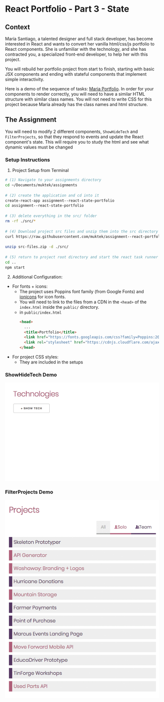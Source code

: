 # React Portfolio - Part 3 - State

## Context
María Santiago, a talented designer and full stack developer, has become interested in React and wants to convert her vanilla html/css/js portfolio to React components. She is unfamiliar with the technology, and she has contracted you, a specialized front-end developer, to help her with this project.

You will rebuild her portfolio project from start to finish, starting with basic JSX components and ending with stateful components that implement simple interactivity.

Here is a demo of the sequence of tasks: [Maria Portfolio](https://vanilla-to-react.surge.sh/). In order for your components to render correctly, you will need to have a similar HTML structure with similar class names. You will not need to write CSS for this project because María already has the class names and html structure.

## The Assignment
You will need to modify 2 different components, `ShowHideTech` and `FilterProjects`,  so that they respond to events and update the React component's state. This will require you to study the html and see what dynamic values must be changed


### Setup Instructions

1. Project Setup from Terminal
```sh
# (1) Navigate to your assignments directory
cd ~/Documents/muktek/assignments

# (2) create the application and cd into it
create-react-app assignment--react-state-portfolio
cd assignment--react-state-portfolio

# (3) delete everything in the src/ folder
rm -rf ./src/*

# (4) Download project src files and unzip them into the src directory
curl https://raw.githubusercontent.com/muktek/assignment--react-portfolio-03-state/master/src-files.zip > src-files.zip

unzip src-files.zip -d ./src/

# (5) return to project root directory and start the react task runner
cd ..
npm start
```

2. Additional Configuration:
  - For fonts + icons:
    - The project uses Poppins font family (from Google Fonts) and [ionicons](http://ionicons.com/) for icon fonts.
    - You will need to link to the files from a CDN in the `<head>` of the `index.html` inside the `public/` directory.
    - in `public/index.html`
      ```html
      <head>
        ...
        <title>Portfolio</title>
        <link href="https://fonts.googleapis.com/css?family=Poppins:200,300,400,500,600,700,800" rel="stylesheet">
        <link rel="stylesheet" href="https://cdnjs.cloudflare.com/ajax/libs/ionicons/2.0.1/css/ionicons.min.css">
      </head>
      ```
  - For project CSS styles:  
    - They are included in the setups



### ShowHideTech Demo
![showhide](demo/showhide-demo.gif)

### FilterProjects Demo
![filterprojects](demo/filterprojects-demo.gif)
